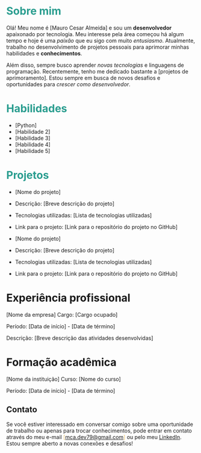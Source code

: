 # <span style="color:#2A9D8F;">Sobre mim</span>
Olá! Meu nome é [Mauro Cesar Almeida] e sou um **desenvolvedor** apaixonado por tecnologia. Meu interesse pela área começou há algum tempo e hoje é uma *paixão* que eu sigo com muito *entusiasmo*. Atualmente, trabalho no desenvolvimento de projetos pessoais para aprimorar minhas habilidades e **conhecimentos**.

Além disso, sempre busco aprender *novas tecnologias* e linguagens de programação. Recentemente, tenho me dedicado bastante a [projetos de aprimoramento]. Estou sempre em busca de novos desafios e oportunidades para *crescer como desenvolvedor*.

# <span style="color:#2A9D8F;">Habilidades</span>
- [Python]
- [Habilidade 2]
- [Habilidade 3]
- [Habilidade 4]
- [Habilidade 5]
# <span style="color:#2A9D8F;">Projetos</span>
- [Nome do projeto]
- Descrição: [Breve descrição do projeto]

- Tecnologias utilizadas: [Lista de tecnologias utilizadas]

- Link para o projeto: [Link para o repositório do projeto no GitHub]

- [Nome do projeto]
- Descrição: [Breve descrição do projeto]

- Tecnologias utilizadas: [Lista de tecnologias utilizadas]

- Link para o projeto: [Link para o repositório do projeto no GitHub]

# Experiência profissional
[Nome da empresa]
Cargo: [Cargo ocupado]

Período: [Data de início] - [Data de término]

Descrição: [Breve descrição das atividades desenvolvidas]

# Formação acadêmica
[Nome da instituição]
Curso: [Nome do curso]

Período: [Data de início] - [Data de término]

## Contato
Se você estiver interessado em conversar comigo sobre uma oportunidade de trabalho ou apenas para trocar conhecimentos, pode entrar em contato através do meu e-mail <span style="color:#E9C46A;">[mca.dev79@gmail.com]</span> ou pelo meu <span style="color:#E9C46A;">[LinkedIn](https://www.linkedin.com/in/[mauro-almeida-mca]/)</span>. Estou sempre aberto a novas conexões e desafios!


